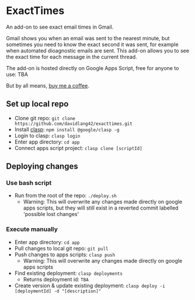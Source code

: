 # ExactTimes
An add-on to see exact email times in Gmail.

Gmail shows you when an email was sent to the nearest minute, but sometimes you need to know the exact second it was sent, for example when automated dioagnostic emails are sent. This add-on allows you to see the exact time for each message in the current thread.

The add-on is hosted directly on Google Apps Script, free for anyone to use: TBA

But by all means, [buy me a coffee](https://ko-fi.com/davidlang42).

## Set up local repo
* Clone git repo: `git clone https://github.com/davidlang42/exacttimes.git`
* Install [clasp](https://developers.google.com/apps-script/guides/clasp): `npm install @google/clasp -g`
* Login to clasp: `clasp login`
* Enter app directory: `cd app`
* Connect apps script project: `clasp clone [scriptId]`

## Deploying changes
### Use bash script
* Run from the root of the repo: `./deploy.sh`
  * Warning: This will overwrite any changes made directly on google apps scripts, but they will still exist in a reverted commit labelled 'possible lost changes'
### Execute manually
* Enter app directory: `cd app`
* Pull changes to local git repo: `git pull`
* Push changes to apps scripts: `clasp push`
  * Warning: This will overwrite any changes made directly on google apps scripts
* Find existing deployment: `clasp deployments`
  * Returns deployment id: `TBA`
* Create version & update existing deployment: `clasp deploy -i [deploymentId] -d "[description]"`
